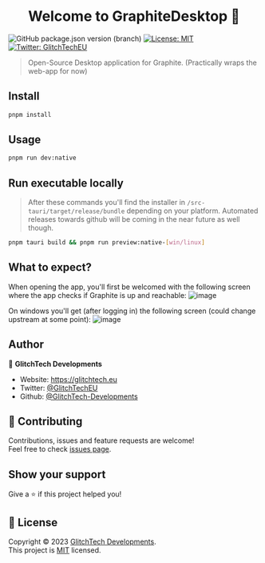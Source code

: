 <h1 align="center">Welcome to GraphiteDesktop 👋</h1>
<p>
  <img alt="GitHub package.json version (branch)" src="https://img.shields.io/github/package-json/v/GlitchTech-Developments/GraphiteDesktop/main?label=version">
  <a href="https://github.com/GlitchTech-Developments/GraphiteDesktop/blob/main/LICENCE" target="_blank">
    <img alt="License: MIT" src="https://img.shields.io/badge/License-MIT-yellow.svg" />
  </a>
  <a href="https://twitter.com/GlitchTechEU" target="_blank">
    <img alt="Twitter: GlitchTechEU" src="https://img.shields.io/twitter/follow/GlitchTechEU.svg?style=social" />
  </a>
</p>

> Open-Source Desktop application for Graphite. (Practically wraps the web-app for now)

## Install

```sh
pnpm install
```

## Usage

```sh
pnpm run dev:native
```

## Run executable locally

> After these commands you'll find the installer in `/src-tauri/target/release/bundle` depending on your platform. Automated releases towards github will be coming in the near future as well though.

```sh
pnpm tauri build && pnpm run preview:native-[win/linux]
```

## What to expect?

When opening the app, you'll first be welcomed with the following screen where the app checks if Graphite is up and reachable:
![image](https://github.com/GlitchTech-Developments/GraphiteDesktop/assets/60965908/4bd9943a-5fb9-4ee8-9a05-bf1679c2e070)

On windows you'll get (after logging in) the following screen (could change upstream at some point):
![image](https://github.com/GlitchTech-Developments/GraphiteDesktop/assets/60965908/60d266c0-9af4-4500-bea3-52f2bb564d1b)

## Author

👤 **GlitchTech Developments**

- Website: https://glitchtech.eu
- Twitter: [@GlitchTechEU](https://twitter.com/GlitchTechEU)
- Github: [@GlitchTech-Developments](https://github.com/GlitchTech-Developments)

## 🤝 Contributing

Contributions, issues and feature requests are welcome!<br />Feel free to check [issues page](https://github.com/GlitchTech-Developments/GraphiteDesktop/issues).

## Show your support

Give a ⭐️ if this project helped you!

## 📝 License

Copyright © 2023 [GlitchTech Developments](https://github.com/GlitchTech-Developments).<br />
This project is [MIT](https://github.com/GlitchTech-Developments/GraphiteDesktop/blob/main/LICENCE) licensed.
